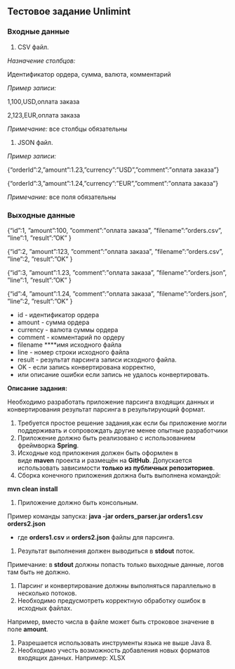 ## Тестовое задание Unlimint

### Входные данные

1. CSV файл.

*Назначение столбцов:*

Идентификатор ордера, сумма, валюта, комментарий

*Пример записи:*

1,100,USD,оплата заказа

2,123,EUR,оплата заказа

*Примечание:* все столбцы обязательны

1. JSON файл.

*Пример записи:*

{“orderId”:2,”amount”:1.23,”currency”:”USD”,”comment”:”оплата заказа”}

{“orderId”:3,”amount”:1.24,”currency”:”EUR”,”comment”:”оплата заказа”}

*Примечание:* все поля обязательны

### Выходные данные

{“id”:1, ”amount”:100, ”comment”:”оплата заказа”, ”filename”:”orders.csv”, ”line”:1, ”result”:”OK” }

{“id”:2, ”amount”:123, ”comment”:”оплата заказа”, ”filename”:”orders.csv”, ”line”:2, ”result”:”OK” }

{“id”:3, ”amount”:1.23, ”comment”:”оплата заказа”, ”filename”:”orders.json”, ”line”:1, ”result”:”OK” }

{“id”:4, ”amount”:1.24, ”comment”:”оплата заказа”, ”filename”:”orders.json”, ”line”:2, ”result”:”OK” }

- id - идентификатор ордера
- amount - сумма ордера
- currency - валюта суммы ордера
- comment - комментарий по ордеру
- filename ****имя исходного файла
- line - номер строки исходного файла
- result - результат парсинга записи исходного файла.
- OK - если запись конвертирована корректно,
- или описание ошибки если запись не удалось конвертировать.

**Описание задания:**

Необходимо разработать приложение парсинга входящих данных и конвертирования результат парсинга в результирующий формат.

1. Требуется простое решение задания,как если бы приложение могли поддерживать и сопровождать другие менее опытные разработчики
2. Приложение должно быть реализовано с использованием фреймворка **Spring**.
3. Исходные код приложения должен быть оформлен в виде **maven** проекта и размещён на **GitHub**. Допускается использовать зависимости **только из публичных репозиториев**.
4. Сборка конечного приложения должна быть выполнена командой:

**mvn clean install**

1. Приложение должно быть консольным.

Пример команды запуска: **java -jar orders_parser.jar orders1.csv orders2.json**

- где **orders1.csv** и **orders2.json** файлы для парсинга.
1. Результат выполнения должен выводиться в **stdout** поток.

Примечание: в **stdout** должны попасть только выходные данные, логов там быть не должно.

1. Парсинг и конвертирование должны выполняться параллельно в несколько потоков.
2. Необходимо предусмотреть корректную обработку ошибок в исходных файлах.

Например, вместо числа в файле может быть строковое значение в поле **amount**.

1. Разрешается использовать инструменты языка не выше Java 8.
2. Необходимо учесть возможность добавления новых форматов входящих данных. Например: XLSX
